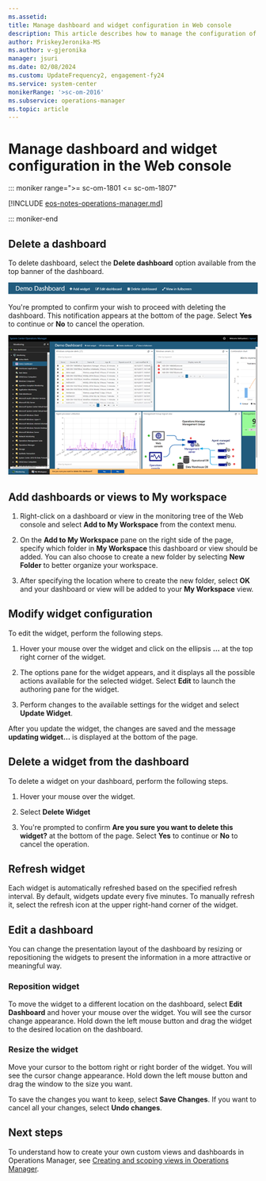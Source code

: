 ```yaml
---
ms.assetid:
title: Manage dashboard and widget configuration in Web console
description: This article describes how to manage the configuration of the HTML5 Web console dashboards and widgets in System Center Operations Manager.
author: PriskeyJeronika-MS
ms.author: v-gjeronika
manager: jsuri
ms.date: 02/08/2024
ms.custom: UpdateFrequency2, engagement-fy24
ms.service: system-center
monikerRange: '>sc-om-2016'
ms.subservice: operations-manager
ms.topic: article
---
```


# Manage dashboard and widget configuration in the Web console

::: moniker range=">= sc-om-1801 <= sc-om-1807"

[!INCLUDE [eos-notes-operations-manager.md](../includes/eos-notes-operations-manager.md)]

::: moniker-end

## Delete a dashboard

To delete dashboard, select the **Delete dashboard** option available from the top banner of the dashboard.

![Screenshot showing Delete dashboard option on page.](./media/manage-web-console-dashboard-config/dashboard-banner-01.png)  

You're prompted to confirm your wish to proceed with deleting the dashboard. This notification appears at the bottom of the page. Select **Yes** to continue or **No** to cancel the operation.

![Screenshot showing Delete dashboard notification.](./media/manage-web-console-dashboard-config/dashboard-delete-notify.png)

## Add dashboards or views to My workspace

1. Right-click on a dashboard or view in the monitoring tree of the Web console and select **Add to My Workspace** from the context menu.

2. On the **Add to My Workspace** pane on the right side of the page, specify which folder in **My Workspace** this dashboard or view should be added.  You can also choose to create a new folder by selecting **New Folder** to better organize your workspace.

3. After specifying the location where to create the new folder, select **OK** and your dashboard or view will be added to your **My Workspace** view.  


## Modify widget configuration

To edit the widget, perform the following steps.

1. Hover your mouse over the widget and click on the ellipsis **…** at the top right corner of the widget.

2. The options pane for the widget appears, and it displays all the possible actions available for the selected widget. Select **Edit** to launch the authoring pane for the widget.

3. Perform changes to the available settings for the widget and select **Update Widget**.  

After you update the widget, the changes are saved and the message **updating widget…** is displayed at the bottom of the page.

## Delete a widget from the dashboard

To delete a widget on your dashboard, perform the following steps.

1. Hover your mouse over the widget.

2. Select **Delete Widget**

3. You're prompted to confirm **Are you sure you want to delete this widget?** at the bottom of the page. Select **Yes** to continue or **No** to cancel the operation.

## Refresh widget
Each widget is automatically refreshed based on the specified refresh interval.  By default,   widgets update every five minutes. To manually refresh it, select the refresh icon at the upper right-hand corner of the widget.

## Edit a dashboard
You can change the presentation layout of the dashboard by resizing or repositioning the widgets to present the information in a more attractive or meaningful way.

### Reposition widget

To move the widget to a different location on the dashboard, select **Edit Dashboard** and hover your mouse over the widget. You will see the cursor change appearance.  Hold down the left mouse button and drag the widget to the desired location on the dashboard.

### Resize the widget
Move your cursor to the bottom right or right border of the widget. You will see the cursor change appearance. Hold down the left mouse button and drag the window to the size you want.

To save the changes you want to keep, select **Save Changes**. If you want to cancel all your changes, select **Undo changes**.

## Next steps
To understand how to create your own custom views and dashboards in Operations Manager, see [Creating and scoping views in Operations Manager](manage-console-scope-views.md).

